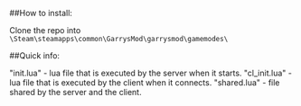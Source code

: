 ##How to install:

Clone the repo into `\Steam\steamapps\common\GarrysMod\garrysmod\gamemodes\` 

##Quick info:

"init.lua" - lua file that is executed by the server when it starts.
"cl_init.lua" - lua file that is executed by the client when it connects.
"shared.lua" - file shared by the server and the client.
